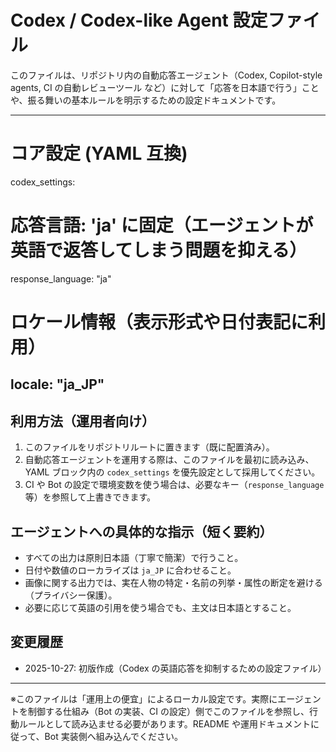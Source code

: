 # Codex / Codex-like Agent 設定ファイル

このファイルは、リポジトリ内の自動応答エージェント（Codex, Copilot-style agents, CI の自動レビューツール など）に対して「応答を日本語で行う」ことや、振る舞いの基本ルールを明示するための設定ドキュメントです。

---
# コア設定 (YAML 互換)
codex_settings:
  # 応答言語: 'ja' に固定（エージェントが英語で返答してしまう問題を抑える）
  response_language: "ja"
  # ロケール情報（表示形式や日付表記に利用）
  locale: "ja_JP"
---

## 利用方法（運用者向け）
1. このファイルをリポジトリルートに置きます（既に配置済み）。
2. 自動応答エージェントを運用する際は、このファイルを最初に読み込み、YAML ブロック内の `codex_settings` を優先設定として採用してください。
3. CI や Bot の設定で環境変数を使う場合は、必要なキー（`response_language` 等）を参照して上書きできます。

## エージェントへの具体的な指示（短く要約）
- すべての出力は原則日本語（丁寧で簡潔）で行うこと。
- 日付や数値のローカライズは `ja_JP` に合わせること。
- 画像に関する出力では、実在人物の特定・名前の列挙・属性の断定を避ける（プライバシー保護）。
- 必要に応じて英語の引用を使う場合でも、主文は日本語とすること。

## 変更履歴
- 2025-10-27: 初版作成（Codex の英語応答を抑制するための設定ファイル）

---

※このファイルは「運用上の便宜」によるローカル設定です。実際にエージェントを制御する仕組み（Bot の実装、CI の設定）側でこのファイルを参照し、行動ルールとして読み込ませる必要があります。README や運用ドキュメントに従って、Bot 実装側へ組み込んでください。
